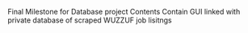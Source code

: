 Final Milestone for Database project
  Contents Contain GUI linked with private database of scraped WUZZUF job lisitngs
